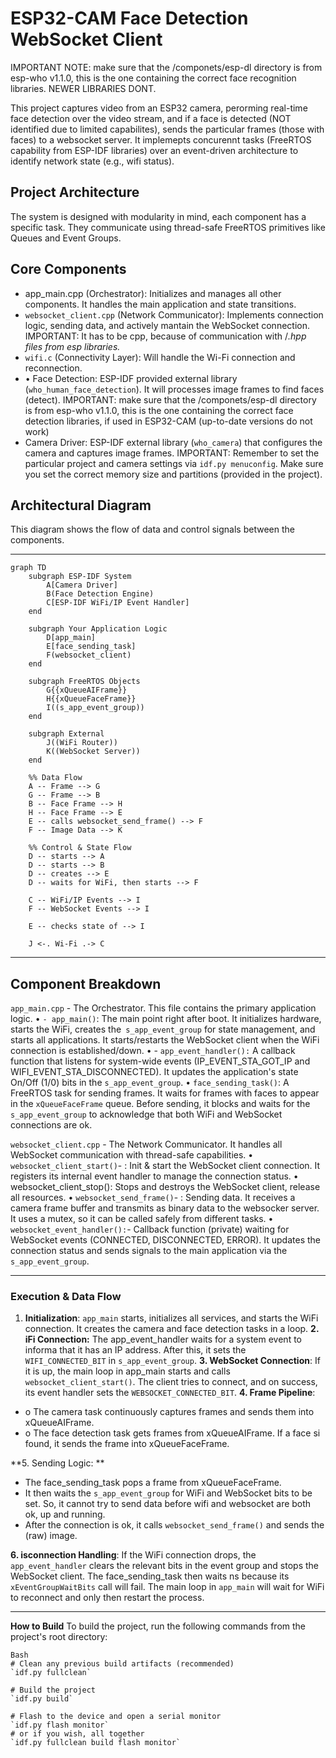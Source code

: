 # ESP32-CAM Face Detection WebSocket Client

IMPORTANT NOTE: make sure that the /componets/esp-dl directory is from esp-who v1.1.0, this is the one containing the correct face recognition libraries. NEWER LIBRARIES DONT.

This project captures video from an ESP32 camera, perorming real-time face detection over the video stream, and if a face is detected (NOT identified due to limited capabilites), sends the particular frames (those with faces) to a websocket server. It implemepts concurennt tasks (FreeRTOS capability from ESP-IDF libraries) over an event-driven architecture to identify network state (e.g., wifi status).

## Project Architecture

The system is designed with modularity in mind, each component has a specific task. They communicate using thread-safe FreeRTOS primitives like Queues and Event Groups.

## Core Components

- app_main.cpp (Orchestrator): Initializes and manages all other components. It handles the main application and state transitions.
- `websocket_client.cpp` (Network Communicator): Implements connection logic, sending data, and actively mantain the WebSocket connection. IMPORTANT: It has to be cpp, because of communication with  /*.hpp files from esp libraries.*
- `wifi.c` (Connectivity Layer): Will handle the Wi-Fi connection and reconnection.
- •	Face Detection: ESP-IDF provided external library (`who_human_face_detection`). It will processes image frames to find faces (detect). IMPORTANT: make sure that the /componets/esp-dl directory is from esp-who v1.1.0, this is the one containing the correct face detection libraries, if used in ESP32-CAM (up-to-date versions do not work)
- Camera Driver: ESP-IDF external library (`who_camera`) that configures the camera and captures image frames. IMPORTANT: Remember to set the particular project and camera settings via `idf.py menuconfig`. Make sure you set the correct memory size and partitions (provided in the project).

## Architectural Diagram

This diagram shows the flow of data and control signals between the components.

________________________________________
```mermaid
graph TD
    subgraph ESP-IDF System
        A[Camera Driver]
        B(Face Detection Engine)
        C[ESP-IDF WiFi/IP Event Handler]
    end

    subgraph Your Application Logic
        D[app_main]
        E[face_sending_task]
        F(websocket_client)
    end

    subgraph FreeRTOS Objects
        G{{xQueueAIFrame}}
        H{{xQueueFaceFrame}}
        I((s_app_event_group))
    end

    subgraph External
        J((WiFi Router))
        K((WebSocket Server))
    end

    %% Data Flow
    A -- Frame --> G
    G -- Frame --> B
    B -- Face Frame --> H
    H -- Face Frame --> E
    E -- calls websocket_send_frame() --> F
    F -- Image Data --> K

    %% Control & State Flow
    D -- starts --> A
    D -- starts --> B
    D -- creates --> E
    D -- waits for WiFi, then starts --> F

    C -- WiFi/IP Events --> I
    F -- WebSocket Events --> I

    E -- checks state of --> I

    J <-. Wi-Fi .-> C
```
________________________________________

## Component Breakdown

`app_main.cpp` - The Orchestrator. This file contains the primary application logic.
•	`- app_main()`: The main point right after boot. It initializes hardware, starts the WiFi, creates the` s_app_event_group` for state management, and starts all applications. It starts/restarts the WebSocket client when the WiFi connection is established/down.
•	- `app_event_handler():` A callback function that listens for system-wide events (IP_EVENT_STA_GOT_IP and WIFI_EVENT_STA_DISCONNECTED). It updates the application's state On/Off (1/0) bits in the `s_app_event_group`.
•	`face_sending_task()`: A FreeRTOS task for sending frames. It waits for frames with faces to appear in the `xQueueFaceFrame` queue. Before sending, it blocks and waits for the `s_app_event_group` to acknowledge that both WiFi and WebSocket connections are ok.

`websocket_client.cpp` - The Network Communicator. It handles all WebSocket communication with thread-safe capabilities.
•	`websocket_client_start()`- : Init & start the WebSocket client connection. It registers its internal event handler to manage the connection status.
•	websocket_client_stop(): Stops and destroys the WebSocket client, release all resources.
•	`websocket_send_frame()`- : Sending data. It receives a camera frame buffer and transmits as binary data to the websocker server. It uses a mutex, so it can be called safely from different tasks.
•	`websocket_event_handler():`-  Callback function (private) waiting for WebSocket events (CONNECTED, DISCONNECTED, ERROR). It updates the connection status and sends signals to the main application via the `s_app_event_group`.
________________________________________
### Execution & Data Flow

1.	**Initialization**: `app_main` starts, initializes all services, and starts the WiFi connection. It creates the camera and face detection tasks in a loop.
**2. iFi Connection:** The app_event_handler waits for a system event to informa that it has an IP address. After this, it sets the `WIFI_CONNECTED_BIT` in `s_app_event_group`.
**3. WebSocket Connection**: If it is up, the main loop in app_main starts and calls `websocket_client_start()`. The client tries to connect, and on success, its event handler sets the `WEBSOCKET_CONNECTED_BIT`.
**4. Frame Pipeline**: 
- o	The camera task continuously captures frames and sends them into xQueueAIFrame.
- o	The face detection task gets frames from xQueueAIFrame. If a face si found, it sends the frame into xQueueFaceFrame.

**5. Sending Logic: **
- The face_sending_task pops a frame from xQueueFaceFrame.
- It then waits the `s_app_event_group` for  WiFi and WebSocket bits to be set. So, it cannot try to send data before wifi and websocket are both ok, up and running. 
- After the connection is ok, it calls `websocket_send_frame()` and sends the (raw) image.

**6. isconnection Handling**: 
If the WiFi connection drops, the `app_event_handler` clears the relevant bits in the event group and stops the WebSocket client. The face_sending_task then waits ns because its `xEventGroupWaitBits` call will fail. The main loop in `app_main` will wait for WiFi to reconnect and only then restart the process.
________________________________________
**How to Build**
To build the project, run the following commands from the project's root directory:

```
Bash
# Clean any previous build artifacts (recommended)
`idf.py fullclean`

# Build the project
`idf.py build`

# Flash to the device and open a serial monitor
`idf.py flash monitor`
# or if you wish, all together
`idf.py fullclean build flash monitor`
```